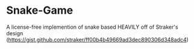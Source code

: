 # Snake-Game

A license-free implemention of snake based HEAVILY off of Straker's design (https://gist.github.com/straker/ff00b4b49669ad3dec890306d348adc4)

